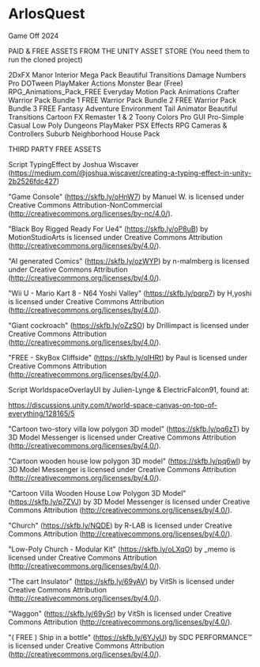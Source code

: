 # ArlosQuest
 Game Off 2024

PAID & FREE ASSETS FROM THE UNITY ASSET STORE (You need them to run the cloned project)

2DxFX
Manor Interior Mega Pack
Beautiful Transitions
Damage Numbers Pro
DOTween PlayMaker Actions
Monster Bear (Free)
RPG_Animations_Pack_FREE
Everyday Motion Pack
Animations Crafter
Warrior Pack Bundle 1 FREE
Warrior Pack Bundle 2 FREE
Warrior Pack Bundle 3 FREE
Fantasy Adventure Environment
Tail Animator
Beautiful Transitions
Cartoon FX Remaster 1 & 2
Toony Colors Pro
GUI Pro-Simple Casual
Low Poly Dungeons
PlayMaker
PSX Effects
RPG Cameras & Controllers
Suburb Neighborhood House Pack



THIRD PARTY FREE ASSETS

Script TypingEffect by Joshua Wiscaver (https://medium.com/@joshua.wiscaver/creating-a-typing-effect-in-unity-2b2526fdc427)

"Game Console" (https://skfb.ly/oHnW7) by Manuel W. is licensed under Creative Commons Attribution-NonCommercial (http://creativecommons.org/licenses/by-nc/4.0/).

"Black Boy Rigged Ready For Ue4" (https://skfb.ly/oP8uB) by MotionStudioArts is licensed under Creative Commons Attribution (http://creativecommons.org/licenses/by/4.0/).

"AI generated Comics" (https://skfb.ly/ozWYP) by n-malmberg is licensed under Creative Commons Attribution (http://creativecommons.org/licenses/by/4.0/).

"Wii U - Mario Kart 8 - N64 Yoshi Valley" (https://skfb.ly/pqrp7) by H,yoshi is licensed under Creative Commons Attribution (http://creativecommons.org/licenses/by/4.0/).

"Giant cockroach" (https://skfb.ly/oZzSO) by Drillimpact is licensed under Creative Commons Attribution (http://creativecommons.org/licenses/by/4.0/).

"FREE - SkyBox Cliffside" (https://skfb.ly/oIHRt) by Paul is licensed under Creative Commons Attribution (http://creativecommons.org/licenses/by/4.0/).


Script WorldspaceOverlayUI by Julien-Lynge & ElectricFalcon91, found at:

https://discussions.unity.com/t/world-space-canvas-on-top-of-everything/128165/5

"Cartoon two-story villa low polygon 3D model" (https://skfb.ly/pq6zT) by 3D Model Messenger is licensed under Creative Commons Attribution (http://creativecommons.org/licenses/by/4.0/).

"Cartoon wooden house low polygon 3D model" (https://skfb.ly/pq6wI) by 3D Model Messenger is licensed under Creative Commons Attribution (http://creativecommons.org/licenses/by/4.0/).

"Cartoon Villa Wooden House Low Polygon 3D Model" (https://skfb.ly/p7ZVJ) by 3D Model Messenger is licensed under Creative Commons Attribution (http://creativecommons.org/licenses/by/4.0/).

"Church" (https://skfb.ly/NQDE) by R-LAB is licensed under Creative Commons Attribution (http://creativecommons.org/licenses/by/4.0/).

"Low-Poly Church - Modular Kit" (https://skfb.ly/oLXqO) by _memo is licensed under Creative Commons Attribution (http://creativecommons.org/licenses/by/4.0/).

"The cart Insulator" (https://skfb.ly/69yAV) by VitSh is licensed under Creative Commons Attribution (http://creativecommons.org/licenses/by/4.0/).

"Waggon" (https://skfb.ly/69ySr) by VitSh is licensed under Creative Commons Attribution (http://creativecommons.org/licenses/by/4.0/).

"( FREE ) Ship in a bottle" (https://skfb.ly/6YJyU) by SDC PERFORMANCE™️ is licensed under Creative Commons Attribution (http://creativecommons.org/licenses/by/4.0/).
